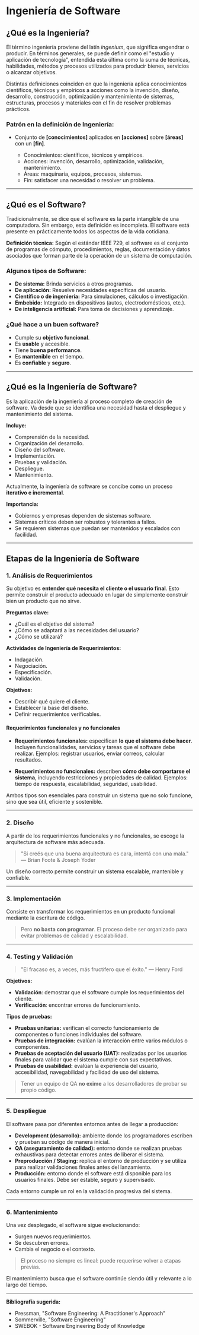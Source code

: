 # Ingeniería de Software

## ¿Qué es la Ingeniería?

El término ingeniería proviene del latín *ingenium*, que significa engendrar o producir. En términos generales, se puede definir como el "estudio y aplicación de tecnología", entendida esta última como la suma de técnicas, habilidades, métodos y procesos utilizados para producir bienes, servicios o alcanzar objetivos.

Distintas definiciones coinciden en que la ingeniería aplica conocimientos científicos, técnicos y empíricos a acciones como la invención, diseño, desarrollo, construcción, optimización y mantenimiento de sistemas, estructuras, procesos y materiales con el fin de resolver problemas prácticos.

### Patrón en la definición de Ingeniería:

* Conjunto de **\[conocimientos]** aplicados en **\[acciones]** sobre **\[áreas]** con un **\[fin]**.

  * Conocimientos: científicos, técnicos y empíricos.
  * Acciones: invención, desarrollo, optimización, validación, mantenimiento.
  * Áreas: maquinaria, equipos, procesos, sistemas.
  * Fin: satisfacer una necesidad o resolver un problema.

---

## ¿Qué es el Software?

Tradicionalmente, se dice que el software es la parte intangible de una computadora. Sin embargo, esta definición es incompleta. El software está presente en prácticamente todos los aspectos de la vida cotidiana.

**Definición técnica:**
Según el estándar IEEE 729, el software es el conjunto de programas de cómputo, procedimientos, reglas, documentación y datos asociados que forman parte de la operación de un sistema de computación.

### Algunos tipos de Software:

* **De sistema:** Brinda servicios a otros programas.
* **De aplicación:** Resuelve necesidades específicas del usuario.
* **Científico o de ingeniería:** Para simulaciones, cálculos o investigación.
* **Embebido:** Integrado en dispositivos (autos, electrodomésticos, etc.).
* **De inteligencia artificial:** Para toma de decisiones y aprendizaje.

### ¿Qué hace a un buen software?

* Cumple su **objetivo funcional**.
* Es **usable** y accesible.
* Tiene **buena performance**.
* Es **mantenible** en el tiempo.
* Es **confiable** y **seguro**.

---

## ¿Qué es la Ingeniería de Software?

Es la aplicación de la ingeniería al proceso completo de creación de software. Va desde que se identifica una necesidad hasta el despliegue y mantenimiento del sistema.

**Incluye:**

* Comprensión de la necesidad.
* Organización del desarrollo.
* Diseño del software.
* Implementación.
* Pruebas y validación.
* Despliegue.
* Mantenimiento.

Actualmente, la ingeniería de software se concibe como un proceso **iterativo e incremental**.

**Importancia:**

* Gobiernos y empresas dependen de sistemas software.
* Sistemas críticos deben ser robustos y tolerantes a fallos.
* Se requieren sistemas que puedan ser mantenidos y escalados con facilidad.

---

## Etapas de la Ingeniería de Software

### 1. Análisis de Requerimientos

Su objetivo es **entender qué necesita el cliente o el usuario final**. Esto permite construir el producto adecuado en lugar de simplemente construir bien un producto que no sirve.

**Preguntas clave:**

* ¿Cuál es el objetivo del sistema?
* ¿Cómo se adaptará a las necesidades del usuario?
* ¿Cómo se utilizará?

**Actividades de Ingeniería de Requerimientos:**

* Indagación.
* Negociación.
* Especificación.
* Validación.

**Objetivos:**

* Describir qué quiere el cliente.
* Establecer la base del diseño.
* Definir requerimientos verificables.

#### Requerimientos funcionales y no funcionales

* **Requerimientos funcionales:** especifican **lo que el sistema debe hacer**. Incluyen funcionalidades, servicios y tareas que el software debe realizar. Ejemplos: registrar usuarios, enviar correos, calcular resultados.

* **Requerimientos no funcionales:** describen **cómo debe comportarse el sistema**, incluyendo restricciones y propiedades de calidad. Ejemplos: tiempo de respuesta, escalabilidad, seguridad, usabilidad.

Ambos tipos son esenciales para construir un sistema que no solo funcione, sino que sea útil, eficiente y sostenible.

---

### 2. Diseño

A partir de los requerimientos funcionales y no funcionales, se escoge la arquitectura de software más adecuada.

> "Si creés que una buena arquitectura es cara, intentá con una mala."
> — Brian Foote & Joseph Yoder

Un diseño correcto permite construir un sistema escalable, mantenible y confiable.

---

### 3. Implementación

Consiste en transformar los requerimientos en un producto funcional mediante la escritura de código.

> Pero **no basta con programar**. El proceso debe ser organizado para evitar problemas de calidad y escalabilidad.

---

### 4. Testing y Validación

> "El fracaso es, a veces, más fructífero que el éxito."
> — Henry Ford

**Objetivos:**

* **Validación**: demostrar que el software cumple los requerimientos del cliente.
* **Verificación**: encontrar errores de funcionamiento.

**Tipos de pruebas:**

* **Pruebas unitarias:** verifican el correcto funcionamiento de componentes o funciones individuales del software.
* **Pruebas de integración:** evalúan la interacción entre varios módulos o componentes.
* **Pruebas de aceptación del usuario (UAT):** realizadas por los usuarios finales para validar que el sistema cumple con sus expectativas.
* **Pruebas de usabilidad:** evalúan la experiencia del usuario, accesibilidad, navegabilidad y facilidad de uso del sistema.

> Tener un equipo de QA **no exime** a los desarrolladores de probar su propio código.

---

### 5. Despliegue

El software pasa por diferentes entornos antes de llegar a producción:

* **Development (desarrollo):** ambiente donde los programadores escriben y prueban su código de manera inicial.
* **QA (aseguramiento de calidad):** entorno donde se realizan pruebas exhaustivas para detectar errores antes de liberar el sistema.
* **Preproducción / Staging:** replica el entorno de producción y se utiliza para realizar validaciones finales antes del lanzamiento.
* **Producción:** entorno donde el software está disponible para los usuarios finales. Debe ser estable, seguro y supervisado.

Cada entorno cumple un rol en la validación progresiva del sistema.

---

### 6. Mantenimiento

Una vez desplegado, el software sigue evolucionando:

* Surgen nuevos requerimientos.
* Se descubren errores.
* Cambia el negocio o el contexto.

> El proceso no siempre es lineal: puede requerirse volver a etapas previas.

El mantenimiento busca que el software continúe siendo útil y relevante a lo largo del tiempo.

---

**Bibliografía sugerida:**

* Pressman, "Software Engineering: A Practitioner's Approach"
* Sommerville, "Software Engineering"
* SWEBOK - Software Engineering Body of Knowledge
